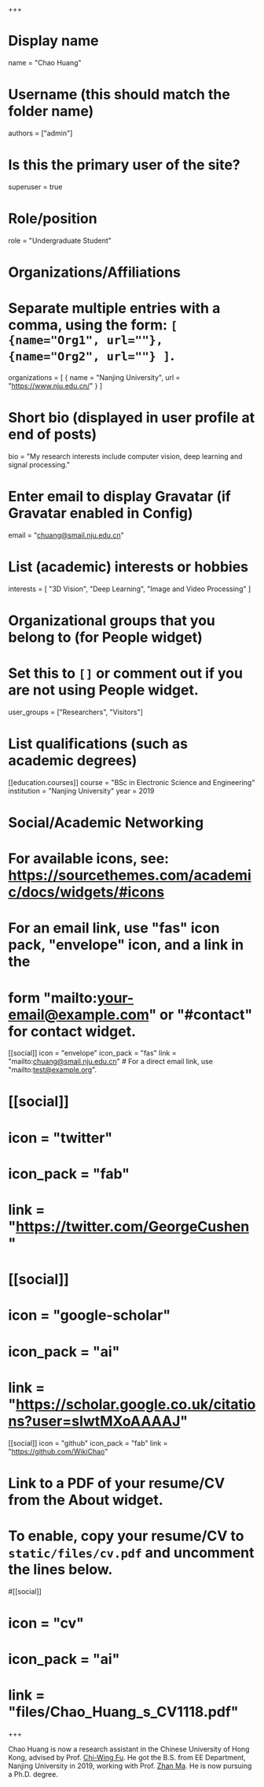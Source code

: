 +++
# Display name
name = "Chao Huang"

# Username (this should match the folder name)
authors = ["admin"]

# Is this the primary user of the site?
superuser = true

# Role/position
role = "Undergraduate Student"

# Organizations/Affiliations
#   Separate multiple entries with a comma, using the form: `[ {name="Org1", url=""}, {name="Org2", url=""} ]`.
organizations = [ { name = "Nanjing University", url = "https://www.nju.edu.cn/" } ]

# Short bio (displayed in user profile at end of posts)
bio = "My research interests include computer vision, deep learning and signal processing."

# Enter email to display Gravatar (if Gravatar enabled in Config)
email = "chuang@smail.nju.edu.cn"

# List (academic) interests or hobbies
interests = [
  "3D Vision",
  "Deep Learning",
  "Image and Video Processing"
]

# Organizational groups that you belong to (for People widget)
#   Set this to `[]` or comment out if you are not using People widget.
user_groups = ["Researchers", "Visitors"]

# List qualifications (such as academic degrees)
[[education.courses]]
  course = "BSc in Electronic Science and Engineering"
  institution = "Nanjing University"
  year = 2019

# Social/Academic Networking
# For available icons, see: https://sourcethemes.com/academic/docs/widgets/#icons
#   For an email link, use "fas" icon pack, "envelope" icon, and a link in the
#   form "mailto:your-email@example.com" or "#contact" for contact widget.

[[social]]
  icon = "envelope"
  icon_pack = "fas"
  link = "mailto:chuang@smail.nju.edu.cn"  # For a direct email link, use "mailto:test@example.org".

# [[social]]
#  icon = "twitter"
#  icon_pack = "fab"
#  link = "https://twitter.com/GeorgeCushen"

# [[social]]
#  icon = "google-scholar"
#  icon_pack = "ai"
#  link = "https://scholar.google.co.uk/citations?user=sIwtMXoAAAAJ"

[[social]]
  icon = "github"
  icon_pack = "fab"
  link = "https://github.com/WikiChao"

# Link to a PDF of your resume/CV from the About widget.
# To enable, copy your resume/CV to `static/files/cv.pdf` and uncomment the lines below.
#[[social]]
#   icon = "cv"
#   icon_pack = "ai"
#   link = "files/Chao_Huang_s_CV1118.pdf"

+++

Chao Huang is now a research assistant in the Chinese University of Hong Kong, advised by Prof. [Chi-Wing Fu](https://scholar.google.com.sg/citations?user=e5AJDrEAAAAJ&hl=en). He got the B.S. from EE Department, Nanjing University in 2019, working with Prof. [Zhan Ma](https://scholar.google.com.sg/citations?hl=en&user=78KxtRMAAAAJ). He is now pursuing a Ph.D. degree.
<!-- an undergraduate student from school of Electronic Science and Engineering at Nanjing University, working with Prof. Zhan Ma. He will get the B.S. from Nanjing University, China in 2019 and now he is pursuing a Ph.D. degree in fall 2020. -->
